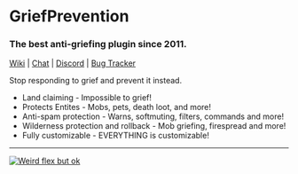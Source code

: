 # GriefPrevention
### The best anti-griefing plugin since 2011.

[Wiki](https://docs.griefprevention.com/) | [Chat](https://griefprevention.com/chat/) | [Discord](https://r.griefprevention.com/dumcord) | [Bug Tracker](https://github.com/TechFortress/GriefPrevention/issues)


Stop responding to grief and prevent it instead. 
- Land claiming - Impossible to grief!
- Protects Entites - Mobs, pets, death loot, and more!
- Anti-spam protection - Warns, softmuting, filters, commands and more!
- Wilderness protection and rollback - Mob griefing, firespread and more!
- Fully customizable - EVERYTHING is customizable!
---

[![Weird flex but ok](https://bstats.org/signatures/bukkit/GriefPrevention-legacy.svg)](https://bstats.org/plugin/bukkit/GriefPrevention-legacy)
